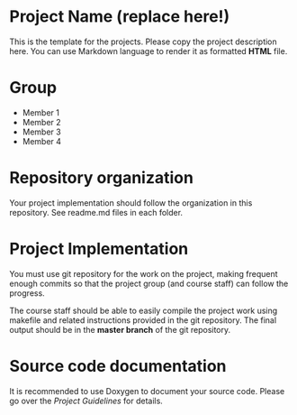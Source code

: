 # Project Name (replace here!)

This is the template for the projects. Please copy the project description here.
You can use Markdown language to render it as formatted **HTML** file.

# Group

- Member 1
- Member 2
- Member 3
- Member 4

# Repository organization

Your project implementation should follow the organization in this repository.
See readme.md files in each folder.

# Project Implementation

You must use git repository for the work on the project, making frequent enough commits so
that the project group (and course staff) can follow the progress.

The course staff should be able to easily compile the project work using makefile and related
instructions provided in the git repository. The final output should be in the **master branch** of the git repository.

# Source code documentation

It is recommended to use Doxygen to document your source code.
Please go over the _Project Guidelines_ for details.
